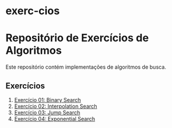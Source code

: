 # exerc-cios

# Repositório de Exercícios de Algoritmos

Este repositório contém implementações de algoritmos de busca.

## Exercícios

1. [Exercício 01: Binary Search](exercicio_01_binary_search/)
2. [Exercício 02: Interpolation Search](exercicio_02_interpolation_search/)
3. [Exercício 03: Jump Search](exercicio_03_jump_search/)
4. [Exercício 04: Exponential Search](exercicio_04_exponential_search/)



